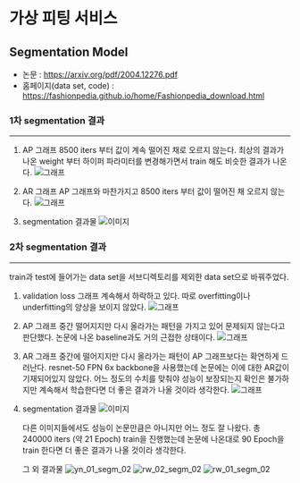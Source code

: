 # 가상 피팅 서비스

## Segmentation Model
- 논문 : https://arxiv.org/pdf/2004.12276.pdf
- 홈페이지(data set, code) : https://fashionpedia.github.io/home/Fashionpedia_download.html
  
  
### 1차 segmentation 결과
-----
1. AP 그래프
   8500 iters 부터 값이 계속 떨어진 채로 오르지 않는다. 최상의 결과가 나온 weight 부터 하이퍼 파라미터를 변경해가면서 train 해도 비슷한 결과가 나온다.
  ![그래프](https://www.notion.so/segmentation-tracking_01-520761d7902e43bcb40a09ef63cb532d?pvs=4#a91f1d1be8cf4d5f9196c7695d47906a)
  
  
2. AR 그래프
   AP 그래프와 마찬가지고 8500 iters 부터 값이 떨어진 채 오르지 않는다.
  ![그래프](https://www.notion.so/segmentation-tracking_01-520761d7902e43bcb40a09ef63cb532d?pvs=4#8e4c3d6eb70b43cab4a045957787353d)
  
  
3. segmentation 결과물
   ![이미지](https://www.notion.so/24-23-03-22-c53dbbd440b0425fb652e38cb1a12e58?pvs=4#42b9e3e41d7d4dc49f1833051acbe6b8)
  
   
### 2차 segmentation 결과
-----
train과 test에 들어가는 data set을 서브디렉토리를 제외한 data set으로 바꿔주었다. 
  
    
1. validation loss 그래프
   계속해서 하락하고 있다. 따로 overfitting이나 underfitting의 양상을 보이지 않았다.
   ![그래프](https://github.com/soy53/AIFFEL/assets/116326867/a874d416-7cce-4c68-8b68-b33d6893daab)
  
  
2. AP 그래프
   중간 떨어지지만 다시 올라가는 패턴을 가지고 있어 문제되지 않는다고 판단했다. 논문에 나온 baseline과도 거의 근접한 상태이다.
   ![그래프](https://github.com/soy53/AIFFEL/assets/116326867/ce4511af-c0b3-4c69-be93-9f3bcc135085)
  
  
3. AR 그래프
   중간에 떨어지지만 다시 올라가는 패턴이 AP 그래프보다는 확연하게 드러난다. resnet-50 FPN 6x backbone을 사용했는데 논문에는 이에 대한 AR값이 기재되어있지 않았다.
   어느 정도의 수치를 맞춰야 성능이 보장되는지 확인은 불가하지만 계속해서 학습한다면 더 좋은 결과가 나올 것이라 생각한다.
   ![그래프](https://github.com/soy53/AIFFEL/assets/116326867/eda919cc-c569-4289-b5ca-6e5bfed42699)
  
  
4. segmentation 결과물
   ![이미지](https://github.com/soy53/AIFFEL/assets/116326867/69423acc-0595-48ba-8ca3-ca7d26b625a3)
  
   다른 이미지들에서도 성능이 논문만큼은 아니지만 어느 정도 잘 나왔다.
   총 240000 iters (약 21 Epoch) train을 진행했는데 논문에 나온대로 90 Epoch을 train 한다면 더 좋은 결과가 나올 것이라 생각한다.
  
     
   그 외 결과물
   ![yn_01_segm_02](https://github.com/soy53/AIFFEL/assets/116326867/36fa90d5-e935-47d2-a449-f97c59994ebd)
   ![rw_02_segm_02](https://github.com/soy53/AIFFEL/assets/116326867/999cb01b-59da-48fc-8c7b-6eadb2734512)
   ![rw_01_segm_02](https://github.com/soy53/AIFFEL/assets/116326867/d54a5ca4-39ef-4df9-9636-107370109499)

   
